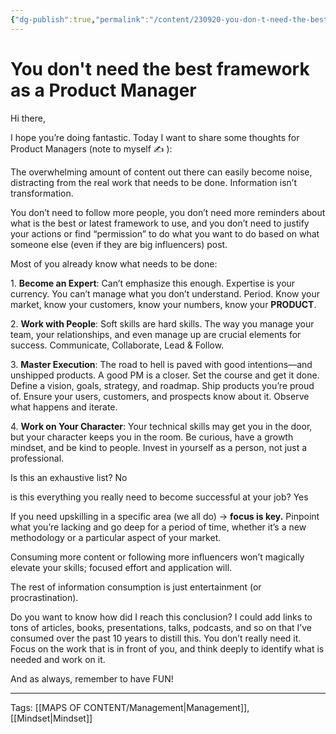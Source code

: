 ```yaml
---
{"dg-publish":true,"permalink":"/content/230920-you-don-t-need-the-best-framework/"}
---
```


# You don't need the best framework as a Product Manager

Hi there,

I hope you’re doing fantastic. Today I want to share some thoughts for Product Managers (note to myself ✍ ):

The overwhelming amount of content out there can easily become noise, distracting from the real work that needs to be done. Information isn’t transformation.

You don’t need to follow more people, you don’t need more reminders about what is the best or latest framework to use, and you don’t need to justify your actions or find “permission” to do what you want to do based on what someone else (even if they are big influencers) post.

Most of you already know what needs to be done:

1. **Become an Expert**: Can’t emphasize this enough. Expertise is your currency. You can’t manage what you don’t understand. Period. Know your market, know your customers, know your numbers, know your **PRODUCT**.

2. **Work with People**: Soft skills are hard skills. The way you manage your team, your relationships, and even manage up are crucial elements for success. Communicate, Collaborate, Lead & Follow.

3. **Master Execution**: The road to hell is paved with good intentions—and unshipped products. A good PM is a closer. Set the course and get it done. Define a vision, goals, strategy, and roadmap. Ship products you’re proud of. Ensure your users, customers, and prospects know about it. Observe what happens and iterate.

4. **Work on Your Character**: Your technical skills may get you in the door, but your character keeps you in the room. Be curious, have a growth mindset, and be kind to people. Invest in yourself as a person, not just a professional.

Is this an exhaustive list? No

is this everything you really need to become successful at your job? Yes

If you need upskilling in a specific area (we all do) -> **focus is key.** Pinpoint what you’re lacking and go deep for a period of time, whether it’s a new methodology or a particular aspect of your market.

Consuming more content or following more influencers won’t magically elevate your skills; focused effort and application will.

The rest of information consumption is just entertainment (or procrastination).

Do you want to know how did I reach this conclusion? I could add links to tons of articles, books, presentations, talks, podcasts, and so on that I’ve consumed over the past 10 years to distill this. You don’t really need it. Focus on the work that is in front of you, and think deeply to identify what is needed and work on it.

And as always, remember to have FUN!

---
Tags: [[MAPS OF CONTENT/Management\|Management]], [[Mindset\|Mindset]]